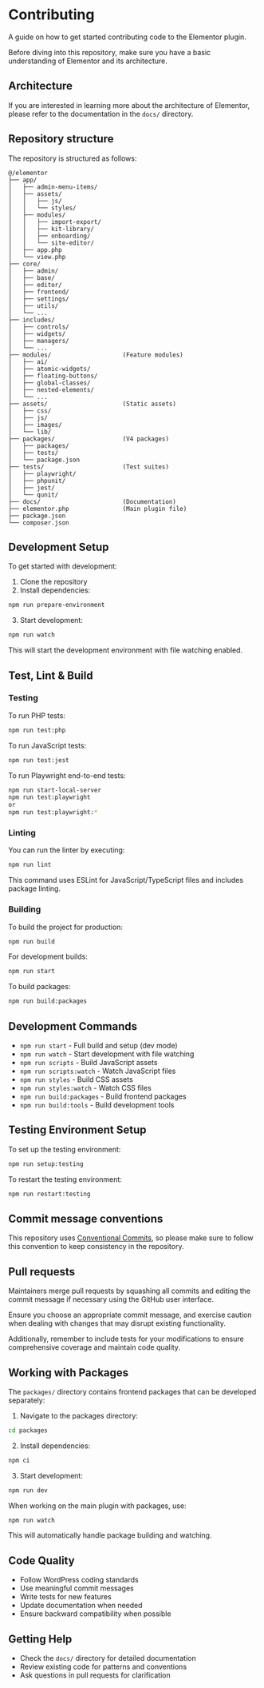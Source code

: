 # Contributing

A guide on how to get started contributing code to the Elementor plugin.

Before diving into this repository, make sure you have a basic understanding of Elementor and its architecture.

## Architecture
If you are interested in learning more about the architecture of Elementor, please refer to the documentation in the `docs/` directory.

## Repository structure

The repository is structured as follows:

```
@/elementor
├── app/                       
│   ├── admin-menu-items/
│   ├── assets/
│   │   ├── js/
│   │   └── styles/
│   ├── modules/
│   │   ├── import-export/
│   │   ├── kit-library/
│   │   ├── onboarding/
│   │   └── site-editor/
│   ├── app.php
│   └── view.php
├── core/                       
│   ├── admin/
│   ├── base/
│   ├── editor/
│   ├── frontend/
│   ├── settings/
│   ├── utils/
│   └── ...
├── includes/                  
│   ├── controls/
│   ├── widgets/
│   ├── managers/
│   └── ...
├── modules/                    (Feature modules)
│   ├── ai/
│   ├── atomic-widgets/
│   ├── floating-buttons/
│   ├── global-classes/
│   ├── nested-elements/
│   └── ...
├── assets/                     (Static assets)
│   ├── css/
│   ├── js/
│   ├── images/
│   └── lib/
├── packages/                   (V4 packages)
│   ├── packages/
│   ├── tests/
│   └── package.json
├── tests/                      (Test suites)
│   ├── playwright/
│   ├── phpunit/
│   ├── jest/
│   └── qunit/
├── docs/                       (Documentation)
├── elementor.php               (Main plugin file)
├── package.json
└── composer.json
```

## Development Setup

To get started with development:

1. Clone the repository
2. Install dependencies:
```bash
npm run prepare-environment
```

3. Start development:
```bash
npm run watch
```

This will start the development environment with file watching enabled.

## Test, Lint & Build

### Testing

To run PHP tests:
```bash
npm run test:php
```

To run JavaScript tests:
```bash
npm run test:jest
```

To run Playwright end-to-end tests:
```bash
npm run start-local-server
npm run test:playwright
or
npm run test:playwright:*
```

### Linting

You can run the linter by executing:
```bash
npm run lint
```

This command uses ESLint for JavaScript/TypeScript files and includes package linting.

### Building

To build the project for production:
```bash
npm run build
```

For development builds:
```bash
npm run start
```

To build packages:
```bash
npm run build:packages
```

## Development Commands

- `npm run start` - Full build and setup (dev mode)
- `npm run watch` - Start development with file watching
- `npm run scripts` - Build JavaScript assets
- `npm run scripts:watch` - Watch JavaScript files
- `npm run styles` - Build CSS assets
- `npm run styles:watch` - Watch CSS files
- `npm run build:packages` - Build frontend packages
- `npm run build:tools` - Build development tools

## Testing Environment Setup

To set up the testing environment:
```bash
npm run setup:testing
```

To restart the testing environment:
```bash
npm run restart:testing
```

## Commit message conventions

This repository uses [Conventional Commits](https://www.conventionalcommits.org/en/v1.0.0/), so please make sure to follow this convention to keep consistency in the repository.

## Pull requests

Maintainers merge pull requests by squashing all commits and editing the commit message if necessary using the GitHub user interface.

Ensure you choose an appropriate commit message, and exercise caution when dealing with changes that may disrupt existing functionality.

Additionally, remember to include tests for your modifications to ensure comprehensive coverage and maintain code quality.

## Working with Packages

The `packages/` directory contains frontend packages that can be developed separately:

1. Navigate to the packages directory:
```bash
cd packages
```

2. Install dependencies:
```bash
npm ci
```

3. Start development:
```bash
npm run dev
```

When working on the main plugin with packages, use:
```bash
npm run watch
```

This will automatically handle package building and watching.

## Code Quality

- Follow WordPress coding standards
- Use meaningful commit messages
- Write tests for new features
- Update documentation when needed
- Ensure backward compatibility when possible

## Getting Help

- Check the `docs/` directory for detailed documentation
- Review existing code for patterns and conventions
- Ask questions in pull requests for clarification
